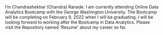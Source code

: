 I’m Chandrashekhar (Chandra) Ranade. I am currently attending Online Data Analytics Bootcamp with the George Washington University.
The Bootcamp will be completing on February 9, 2022 when I will be graduating.
I will be looking forward to working after the Bootcamp in Data Analytics. Please visit the Repository named 'Resume' about my career so far.
